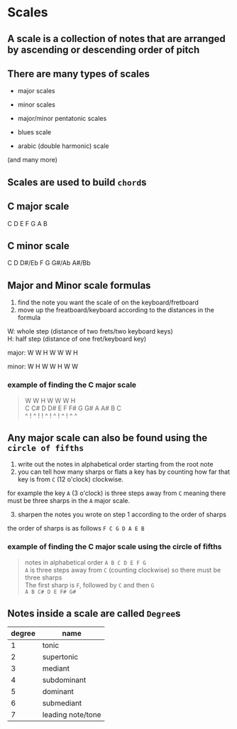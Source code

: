 # Scales

## A scale is a collection of notes that are arranged by ascending or descending order of pitch

## There are many types of scales

- major scales  
- minor scales  
  
- major/minor pentatonic scales  
  
- blues scale  
- arabic (double harmonic) scale  
  
(and many more)  


## Scales are used to build `chord`s

## C major scale

C D E F G A B


## C minor scale

C D D#/Eb F G G#/Ab A#/Bb


## Major and Minor scale formulas

1. find the note you want the scale of on the keyboard/fretboard  
2. move up the freatboard/keyboard according to the distances in the formula  

W: whole step (distance of two frets/two keyboard keys)  
H: half step (distance of one fret/keyboard key)  

major: W W H W W W H  
  
minor: W H W W H W W  


### example of finding the C major scale

> W    W    H W    W    W    H  
> C C# D D# E F F# G G# A A# B C   
> ^ !  ^ !  ! ^ !  ^ !  ^ !  ^ ^  


## Any major scale can also be found using the `circle of fifths`

1. write out the notes in alphabetical order starting from the root note  
2. you can tell how many sharps or flats a key has by counting how far that key is from `C` (12 o'clock) clockwise.  

for example the key `A` (3 o'clock) is three steps away from `C` meaning there must be three sharps in the `A` major scale.  

3. sharpen the notes you wrote on step 1 according to the order of sharps  

the order of sharps is as follows `F C G D A E B`  


### example of finding the C major scale using the circle of fifths

> notes in alphabetical order `A B C D E F G`  
> `A` is three steps away from `C` (counting clockwise) so there must be three sharps  
> The first sharp is `F`, followed by `C` and then `G`  
> `A B C# D E F# G#`  


## Notes inside a scale are called `Degree`s  

| degree | name              |
|--------|-------------------|
| 1      | tonic             |
| 2      | supertonic        |
| 3      | mediant           |
| 4      | subdominant       |
| 5      | dominant          |
| 6      | submediant        |
| 7      | leading note/tone |
